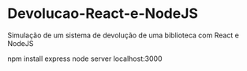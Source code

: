 # Devolucao-React-e-NodeJS
Simulação de um sistema de devolução de uma biblioteca com React e NodeJS

npm install express
node server
localhost:3000
